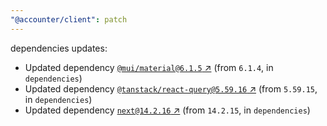 ```yaml
---
"@accounter/client": patch
---
```

dependencies updates:
  - Updated dependency [`@mui/material@6.1.5` ↗︎](https://www.npmjs.com/package/@mui/material/v/6.1.5) (from `6.1.4`, in `dependencies`)
  - Updated dependency [`@tanstack/react-query@5.59.16` ↗︎](https://www.npmjs.com/package/@tanstack/react-query/v/5.59.16) (from `5.59.15`, in `dependencies`)
  - Updated dependency [`next@14.2.16` ↗︎](https://www.npmjs.com/package/next/v/14.2.16) (from `14.2.15`, in `dependencies`)
